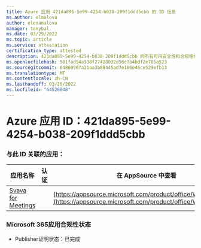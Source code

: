 ```yaml
---
title: Azure 应用 421da895-5e99-4254-b038-209f1ddd5cbb 的 ID 信息
ms.author: elmalova
author: elenamalova
manager: tonybal
ms.date: 03/29/2022
ms.topic: article
ms.service: attestation
certification_type: attested
description: 421da895-5e99-4254-b038-209f1ddd5cbb 的所有可用安全性和合规性信息。
ms.openlocfilehash: 501fad54a938f27428032d56c7b4bdf2e785a523
ms.sourcegitcommit: 64860967a2baa3b08445ad7e186e46ce529efb13
ms.translationtype: MT
ms.contentlocale: zh-CN
ms.lasthandoff: 03/29/2022
ms.locfileid: "64526048"
---
```

# <a name="azure-app-id-421da895-5e99-4254-b038-209f1ddd5cbb"></a>Azure 应用 ID：421da895-5e99-4254-b038-209f1ddd5cbb


### <a name="apps-associated-with-this-id"></a>与此 ID 关联的应用：
| **应用名称** | **认证** | **在 AppSource 中查看** |
|--------------|---------------|-----------------------|
| [Svava for Meetings](../forward/WA200001723.md) |  | [https://appsource.microsoft.com/product/office/WA200001723](https://appsource.microsoft.com/product/office/WA200001723) |

### <a name="microsoft-365-app-compliance-status"></a>Microsoft 365应用合规性状态
- Publisher证明状态：已完成
